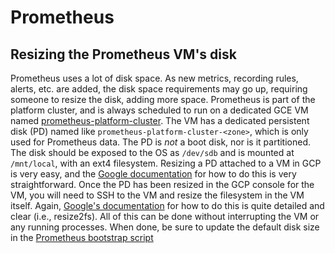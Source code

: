 # Prometheus

## Resizing the Prometheus VM's disk

Prometheus uses a lot of disk space. As new metrics, recording rules, alerts,
etc. are added, the disk space requirements may go up, requiring someone to
resize the disk, adding more space. Prometheus is part of the platform
cluster, and is always scheduled to run on a dedicated GCE VM named
[prometheus-platform-cluster](https://console.cloud.google.com/compute/instancesDetail/zones/us-east1-b/instances/prometheus-platform-cluster?project=mlab-oti).
The VM has a dedicated persistent disk (PD) named like
`prometheus-platform-cluster-<zone>`, which is only used for Prometheus data.
The PD is _not_ a boot disk, nor is it partitioned. The disk should be
exposed to the OS as `/dev/sdb` and is mounted at `/mnt/local`, with an ext4
filesystem. Resizing a PD attached to a VM in GCP is very easy, and the
[Google
documentation](https://cloud.google.com/compute/docs/disks/regional-persistent-disk#resize_repd)
for how to do this is very straightforward. Once the PD has been resized in
the GCP console for the VM, you will need to SSH to the VM and resize the
filesystem in the VM itself. Again, [Google's
documentation](https://cloud.google.com/compute/docs/disks/add-persistent-disk#resize_partitions)
for how to do this is quite detailed and clear (i.e., resize2fs). All of this
can be done without interrupting the VM or any running processes. When done,
be sure to update the default disk size in the [Prometheus bootstrap
script](https://github.com/m-lab/k8s-support/blob/main/manage-cluster/bootstrap_prometheus.sh#L49)
